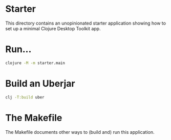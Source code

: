 # Starter

This directory contains an unopinionated starter application showing how to set up a minimal
Clojure Desktop Toolkit app.

# Run...

```bash
clojure -M -m starter.main
```

# Build an Uberjar

```bash
clj -T:build uber
```

# The Makefile

The Makefile documents other ways to (build and) run this application.

